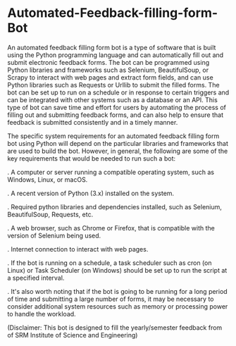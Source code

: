# Automated-Feedback-filling-form-Bot
An automated feedback filling form bot is a type of software that is built using the Python programming language and can automatically fill out and submit electronic feedback forms. The bot can be programmed using Python libraries and frameworks such as Selenium, BeautifulSoup, or Scrapy to interact with web pages and extract form fields, and can use Python libraries such as Requests or Urllib to submit the filled forms. The bot can be set up to run on a schedule or in response to certain triggers and can be integrated with other systems such as a database or an API. This type of bot can save time and effort for users by automating the process of filling out and submitting feedback forms, and can also help to ensure that feedback is submitted consistently and in a timely manner.

The specific system requirements for an automated feedback filling form bot using Python will depend on the particular libraries and frameworks that are used to build the bot. However, in general, the following are some of the key requirements that would be needed to run such a bot:

. A computer or server running a compatible operating system, such as Windows, Linux, or macOS.

. A recent version of Python (3.x) installed on the system.

. Required python libraries and dependencies installed, such as Selenium, BeautifulSoup, Requests, etc.

. A web browser, such as Chrome or Firefox, that is compatible with the version of Selenium being used.

. Internet connection to interact with web pages.

. If the bot is running on a schedule, a task scheduler such as cron (on Linux) or Task Scheduler (on Windows) should be set up to run the script at a specified  interval.

. It's also worth noting that if the bot is going to be running for a long period of time and submitting a large number of forms, it may be necessary to consider additional system resources such as memory or processing power to handle the workload.


(Disclaimer: This bot is designed to fill the yearly/semester feedback from of SRM Institute of Science and Engineering)
